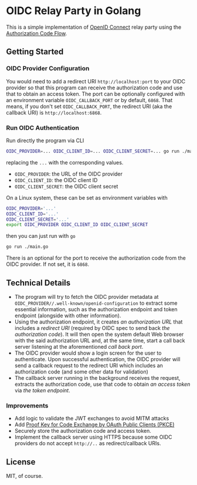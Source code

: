 # OIDC Relay Party in Golang

This is a simple implementation of [OpenID Connect](https://openid.net/specs/openid-connect-core-1_0.html) relay party using the [Authorization Code Flow](https://openid.net/specs/openid-connect-core-1_0.html#CodeFlowSteps).

## Getting Started

### OIDC Provider Configuration

You would need to add a redirect URI `http://localhost:port` to your OIDC provider so that this program can receive the authorization code and use that to obtain an access token. The port can be optionally configured with an environment variable `OIDC_CALLBACK_PORT` or by default, `6868`. That means, if you don't set `OIDC_CALLBACK_PORT`, the redirect URI (aka the callback URI) is `http://localhost:6868`. 

### Run OIDC Authentication

Run directly the program via CLI

```sh
OIDC_PROVIDER=... OIDC_CLIENT_ID=... OIDC_CLIENT_SECRET=... go run ./main.go
```

replacing the `...` with the corresponding values.

- `OIDC_PROVIDER`: the URL of the OIDC provider
- `OIDC_CLIENT_ID`: the OIDC client ID
- `OIDC_CLIENT_SECRET`: the OIDC client secret

On a Linux system, these can be set as environment variables with

```sh
OIDC_PROVIDER='...'
OIDC_CLIENT_ID='...'
OIDC_CLIENT_SECRET='...'
export OIDC_PROVIDER OIDC_CLIENT_ID OIDC_CLIENT_SECRET
```

then you can just run with `go`

```sh
go run ./main.go
```

There is an optional  for the port to receive the authorization code from the OIDC provider. If not set, it is `6868`. 

## Technical Details

- The program will try to fetch the OIDC provider metadata at `OIDC_PROVIDER//.well-known/openid-configuration` to extract some essential information, such as the authorization endpoint and token endpoint (alongside with other information).
- Using the authorization endpoint, it creates *an authorization URL* that includes a *redirect URI* (required by OIDC spec to send back *the authorization code*). It will then open the system default Web browser with the said authorization URL and, at the same time, start a call back server listening at the aforementioned *call back port*.
- The OIDC provider would show a login screen for the user to authenticate. Upon successful authentication, the OIDC provider will send a callback request to the redirect URI which includes an authorization code (and some other data for validation)
- The callback server running in the background receives the request, extracts the authorization code, use that code to obtain *an access token* via *the token endpoint*.

### Improvements

- Add logic to validate the JWT exchanges to avoid MITM attacks
- Add [Proof Key for Code Exchange by OAuth Public Clients (PKCE)](https://datatracker.ietf.org/doc/html/rfc7636)
- Securely store the authorization code and access token.
- Implement the callback server using HTTPS because some OIDC providers do not accept `http://..` as redirect/callback URIs.

## License

MIT, of course.
